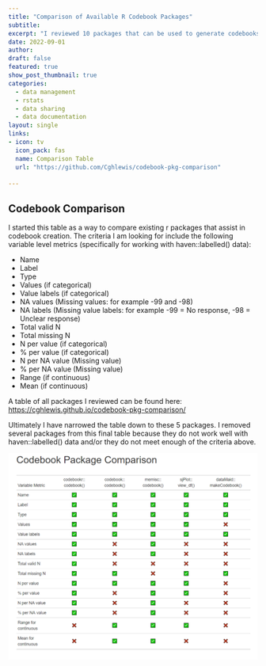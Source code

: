 ```yaml
---
title: "Comparison of Available R Codebook Packages"
subtitle: 
excerpt: "I reviewed 10 packages that can be used to generate codebooks based on criteria typically useful in creating a codebook for purposes such as data sharing and created a table to compare each packages functionality."
date: 2022-09-01 
author:
draft: false
featured: true
show_post_thumbnail: true
categories:
  - data management
  - rstats
  - data sharing
  - data documentation
layout: single
links:
- icon: tv
  icon_pack: fas
  name: Comparison Table
  url: "https://github.com/Cghlewis/codebook-pkg-comparison"

---
```


## Codebook Comparison

I started this table as a way to compare existing r packages that assist in codebook creation. The criteria I am looking for include the following variable level metrics (specifically for working with haven::labelled() data):

+ Name
+ Label
+ Type
+ Values (if categorical)
+ Value labels (if categorical)
+ NA values (Missing values: for example -99 and -98)
+ NA labels (Missing value labels: for example -99 = No response, -98 = Unclear response)
+ Total valid N
+ Total missing N
+ N per value (if categorical)
+ % per value (if categorical)
+ N per NA value (Missing value)
+ % per NA value (Missing value)
+ Range (if continuous)
+ Mean (if continuous)

A table of all packages I reviewed can be found here: https://cghlewis.github.io/codebook-pkg-comparison/

Ultimately I have narrowed the table down to these 5 packages. I removed several packages from this final table because they do not work well with haven::labelled() data and/or they do not meet enough of the criteria above.

![](comparison_featured.PNG)